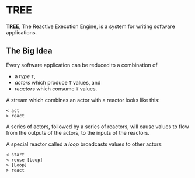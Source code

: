 # TREE

**TREE**, The Reactive Execution Engine, is a system for writing software applications.

## The Big Idea

Every software application can be reduced to a combination of
- a *type* `T`,
- *actors* which produce `T` values, and
- *reactors* which consume `T` values.

A stream which combines an actor with a reactor looks like this:

```
< act
> react
```

A series of actors, followed by a series of reactors, will cause values to flow from the outputs of the actors, to the inputs of the reactors.

A special reactor called a *loop* broadcasts values to other actors:

```
< start
< reuse [Loop]
> [Loop]
> react
```
